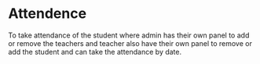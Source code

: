 # Attendence
To take attendance of the student where admin has their own panel to add or remove the teachers and teacher also have their own panel to remove or add the student and can take the attendance by date.
